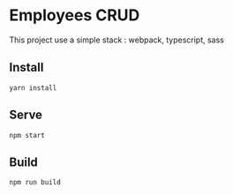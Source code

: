 # Employees CRUD

This project use a simple stack : webpack, typescript, sass

## Install

`yarn install`

## Serve

`npm start`

## Build

`npm run build`
